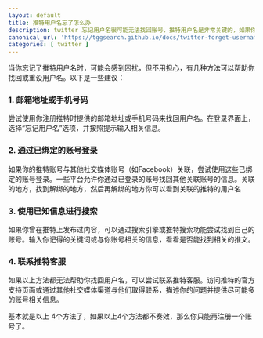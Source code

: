 ```yaml
---
layout: default
title: 推特用户名忘了怎么办
description: twitter 忘记用户名很可能无法找回账号，推特用户名是非常关键的，如果你真的忘了其实也有办法找回，这里教大家几种找回的方法
canonical_url: 'https://tggsearch.github.io/docs/twitter-forget-username.html'
categories: [ twitter ]
---
```

当你忘记了推特用户名时，可能会感到困扰，但不用担心，有几种方法可以帮助你找回或重设用户名。以下是一些建议：

### 1. 邮箱地址或手机号码
尝试使用你注册推特时提供的邮箱地址或手机号码来找回用户名。在登录界面上，选择“忘记用户名”选项，并按照提示输入相关信息。

### 2. 通过已绑定的账号登录
如果你的推特账号与其他社交媒体账号（如Facebook）关联，尝试使用这些已绑定的账号登录。一些平台允许你通过已登录的账号找回其他关联账号的信息。关联的地方，找到解绑的地方，然后再解绑的地方你可以看到关联的推特的用户名

### 3. 使用已知信息进行搜索
如果你曾在推特上发布过内容，可以通过搜索引擎或推特搜索功能尝试找到自己的账号。输入你记得的关键词或与你账号相关的信息，看看是否能找到相关的推文。

### 4. 联系推特客服
如果以上方法都无法帮助你找回用户名，可以尝试联系推特客服。访问推特的官方支持页面或通过其他社交媒体渠道与他们取得联系，描述你的问题并提供尽可能多的账号相关信息。

基本就是以上 4个方法了，如果以上4个方法都不奏效，那么你只能再注册一个账号了。
